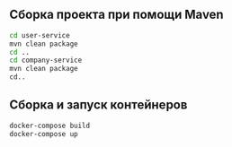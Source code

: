 ## Сборка проекта при помощи Maven
```bash
cd user-service
mvn clean package
cd ..
cd company-service
mvn clean package
cd..
```
## Сборка и запуск контейнеров
```bash
docker-compose build
docker-compose up
```
